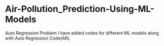 # Air-Pollution_Prediction-Using-ML-Models
Auto Regression Problem
I have added codes for different ML models along with Auto Regression Code(AR).
